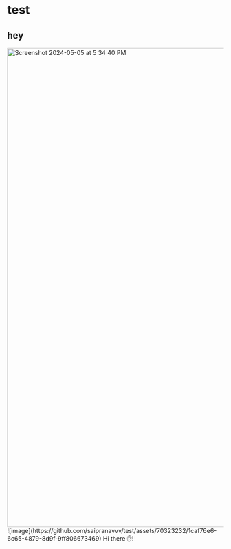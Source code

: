 # test
## hey
<img width="1114" alt="Screenshot 2024-05-05 at 5 34 40 PM" src="https://github.com/saipranavvv/test/assets/70323232/1caf76e6-6c65-4879-8d9f-9ff806673469">
![image](https://github.com/saipranavvv/test/assets/70323232/1caf76e6-6c65-4879-8d9f-9ff806673469)
Hi there ✋!
